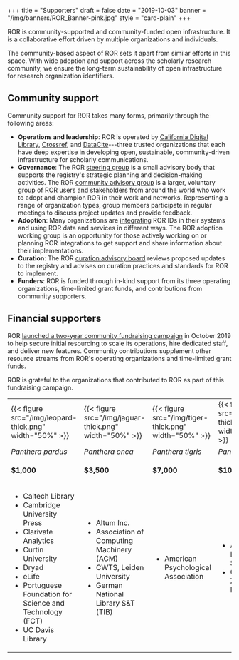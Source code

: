 +++
title = "Supporters"
draft = false
date = "2019-10-03"
banner = "/img/banners/ROR_Banner-pink.jpg"
style = "card-plain"
+++

ROR is community-supported and community-funded open infrastructure. It is a collaborative effort driven by multiple organizations and individuals.

The community-based aspect of ROR sets it apart from similar efforts in this space. With wide adoption and support across the scholarly research community, we ensure the long-term sustainability of open infrastructure for research organization identifiers.

## Community support

Community support for ROR takes many forms, primarily through the following areas:

-  **Operations and leadership**: ROR is operated by [California Digital Library](https://cdlib.org), [Crossref](https://crossref.org), and [DataCite](https://datacite.org)---three trusted organizations that each have deep expertise in developing open, sustainable, community-driven infrastructure for scholarly communications. 
-  **Governance**: The ROR [steering group](/governance/#steering-group) is a small advisory body that supports the registry's strategic planning and decision-making activities. The ROR [community advisory group](/community) is a larger, voluntary group of ROR users and stakeholders from around the world who work to adopt and champion ROR in their work and networks. Representing a range of organization types, group members participate in regular meetings to discuss project updates and provide feedback.
-  **Adoption**: Many organizations are [integrating](/integrations) ROR IDs in their systems and using ROR data and services in different ways. The ROR adoption working group is an opportunity for those actively working on or planning ROR integrations to get support and share information about their implementations.
-  **Curation**: The ROR [curation advisory board](/curation) reviews proposed updates to the registry and advises on curation practices and standards for ROR to implement.
-  **Funders**: ROR is funded through in-kind support from its three operating organizations, time-limited grant funds, and contributions from community supporters.

## Financial supporters

ROR [launched a two-year community fundraising campaign](/blog/2019-10-16-help-sustain-ror) in October 2019 to help secure initial resourcing to scale its operations, hire dedicated staff, and deliver new features. Community contributions supplement other resource streams from ROR's operating organizations and time-limited grant funds.

ROR is grateful to the organizations that contributed to ROR as part of this fundraising campaign.

<table id="donations-table">
	<tbody>
		<tr>
			<td>{{< figure src="/img/leopard-thick.png" width="50%" >}}</td>
			<td>{{< figure src="/img/jaguar-thick.png" width="50%" >}}</td>
			<td>{{< figure src="/img/tiger-thick.png" width="50%" >}}</td>
			<td>{{< figure src="/img/lion-thick.png" width="50%" >}}</td>
		</tr>
		<tr>
			<td><em>Panthera pardus</em></td>
			<td><em>Panthera onca</em></td>
			<td><em>Panthera tigris</em></td>
			<td><em>Panthera leo</em></td>
		</tr>
		<tr>
			<td><p><strong>$1,000</strong></p></td>
			<td><p><strong>$3,500</strong></p></td>
			<td><p><strong>$7,000</strong></p></td>
			<td><p><strong>$10,000</strong></p></td>
		</tr>
		<tr>
			<td>
				<ul>
					<li>Caltech Library</li>
					<li>Cambridge University Press</li>
					<li>Clarivate Analytics</>
					<li>Curtin University</li>
					<li>Dryad</li>
					<li>eLife</li>
					<li>Portuguese Foundation for Science and Technology (FCT)</li>
          <li>UC Davis Library</li>
				</ul>
			</td>
			<td>
				<ul>
					<li>Altum Inc.</li>
					<li>Association of Computing Machinery (ACM)</li>
					<li>CWTS, Leiden University</li>
<li>German National Library S&T (TIB)</li>
				</ul>
			</td>
			<td>
				<ul>
					<li>American Psychological Association</li>
				</ul>
			</td>
			<td>
				<ul>
					<li>American Physical Society</li>
          <li>Chan Zuckerberg Initiative</li>
				</ul>
			</td>
		</tr>
	</tbody>
</table>
